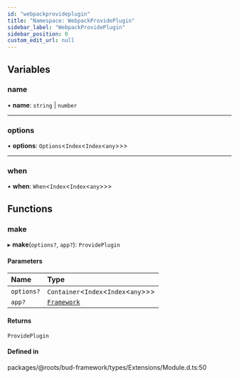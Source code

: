 ```yaml
---
id: "webpackprovideplugin"
title: "Namespace: WebpackProvidePlugin"
sidebar_label: "WebpackProvidePlugin"
sidebar_position: 0
custom_edit_url: null
---
```


## Variables

### name

• **name**: `string` \| `number`

___

### options

• **options**: `Options`<`Index`<`Index`<`any`\>\>\>

___

### when

• **when**: `When`<`Index`<`Index`<`any`\>\>\>

## Functions

### make

▸ **make**(`options?`, `app?`): `ProvidePlugin`

#### Parameters

| Name | Type |
| :------ | :------ |
| `options?` | `Container`<`Index`<`Index`<`any`\>\>\> |
| `app?` | [`Framework`](../classes/framework.md) |

#### Returns

`ProvidePlugin`

#### Defined in

packages/@roots/bud-framework/types/Extensions/Module.d.ts:50
